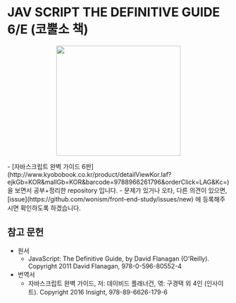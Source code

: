# JAV SCRIPT THE DEFINITIVE GUIDE 6/E (코뿔소 책)
<p align="center">
  <img width="282" height="250" src="https://github.com/wonism/front-end-study/blob/master/jsguide/img/book-front.png">
</p>
- [자바스크립트 완벽 가이드 6판](http://www.kyobobook.co.kr/product/detailViewKor.laf?ejkGb=KOR&mallGb=KOR&barcode=9788966261796&orderClick=LAG&Kc=) 을 보면서 공부+정리한 repository 입니다.
- 문제가 있거나 오타, 다른 의견이 있으면, [issue](https://github.com/wonism/front-end-study/issues/new) 에 등록해주시면 확인하도록 하겠습니다.

## 참고 문헌
- 원서
  - JavaScript: The Definitive Guide, by David Flanagan (O'Reilly). Copyright 2011 David Flanagan, 978-0-596-80552-4
- 번역서
  - 자바스크립트 완벽 가이드, 저: 데이비드 플래너건, 엮: 구경택 외 4인 (인사이트). Copyright 2016 Insight, 978-89-6626-179-6

